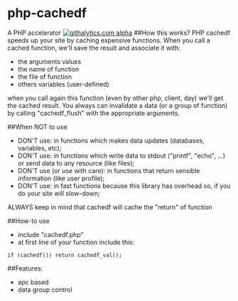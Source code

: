 php-cachedf
===========
A PHP accelerator
[![githalytics.com alpha](https://cruel-carlota.pagodabox.com/bee7fdefe6520c324193c670d742f892 "githalytics.com")](http://githalytics.com/loureirorg/php-cachedf.git)
##How this works?
PHP cachedf speeds up your site by caching expensive functions. When you call a cached function, we'll save the result and associate it with: 
* the arguments values
* the name of function
* the file of function
* others variables (user-defined)

when you call again this function (even by other php, client, day) we'll get the cached result. You always can invalidate a data (or a group of function) by calling "cachedf_flush" with the appropriate arguments.

##When NOT to use
* DON'T use: in functions which makes data updates (databases, variables, etc);
* DON'T use: in functions which write data to stdout ("printf", "echo", ...) or send data to any resource (like files);
* DON'T use (or use with care): in functions that return sensible information (like user profile);
* DON'T use: in fast functions because this library has overhead so, if you do your site will slow-down;

ALWAYS keep in mind that cachedf will cache the "return" of function

##How-to use
* include "cachedf.php"
* at first line of your function include this: 
```
if (cachedf()) return cachedf_val();
```

##Features:
* apc based
* data group control
